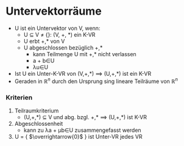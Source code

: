 # Untervektorräume
+ U ist ein Untervektor von V, wenn:
	+ U ⊆ V ≠ {}: (V, +, \*) ein K-VR
	+ U erbt +,\* von V
	+ U abgeschlossen bezüglich +,\* 
		+ kann Teilmenge U mit +,\* nicht verlassen
		+ a + b∈U
		+ λu∈U
+ Ist U ein Unter-K-VR von (V,+,\*) ==> (U,+,\*) ist ein K-VR
+ Geraden in $ℝ^n$ durch den Ursprung sing lineare Teilräume von $ℝ^n$

### Kriterien
1. Teilraumkriterium
	+ (U,+,\*) ⊆ V und abg. bzgl. +,\* ==> (U,+,\*) ist K-VR
2. Abgeschlossenheit
	+ kann zu λa + μb∈U zusammengefasst werden
3.  U = { $\overrightarrow{0}$ } ist Unter-VR jedes VR